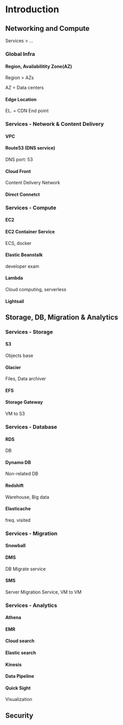 # Introduction 

## Networking and Compute

Services > ...

### Global Infra

#### Region, Availabilitity Zone(AZ)

Region > AZs

AZ = Data centers

#### Edge Location

EL. = CDN End point

### Services - Network & Content Delivery

#### VPC

#### Route53 (DNS service) 

DNS port: 53

#### Cloud Front

Content Delivery Network

#### Direct Connetct

### Services - Compute

#### EC2

#### EC2 Container Service

ECS, docker

#### Elastic Beanstalk

developer exam

#### Lambda

Cloud computing, serverless

#### Lightsail

## Storage, DB, Migration & Analytics

### Services - Storage

#### S3

Objects base

#### Glacier

Files, Data archiver

#### EFS

#### Storage Gateway

VM to S3

### Services - Database

#### RDS

DB

#### Dynamo DB

Non-related DB

#### Redshift

Warehouse, Big data

#### Elasticache

freq. visited

### Services - Migration

#### Snowball

#### DMS

DB Migrate service

#### SMS

Server Migration Service, VM to VM

### Services - Analytics

#### Athena

#### EMR

#### Cloud search

#### Elastic search

#### Kinesis

#### Data Pipeline

#### Quick Sight

Visualization

## Security
